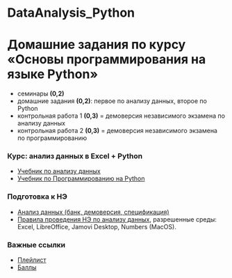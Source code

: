 # DataAnalysis_Python
<h1>Домашние задания по курсу «Основы программирования на языке Python»</h1>

* семинары **(0,2)**
* домашние задания **(0,2)**: первое по анализу данных, второе по Python
* контрольная работа 1 **(0,3)** = демоверсия независимого экзамена по анализу данных
* контрольная работа 2 **(0,3)** = демоверсия независимого экзамена по программированию

<h3>Курс: анализ данных в Excel + Python</h3>

* <a href="https://edu.hse.ru/course/view.php?id=136231 ">Учебник по анализу данных</a>
* <a href="https://edu.hse.ru/course/view.php?id=133389">Учебник по Программированию на Python</a>

<h3>Подготовка к НЭ</h3>

* <a href="https://edu.hse.ru/course/view.php?id=133864">Анализ данных (банк, демоверсия, спецификация)</a>
* <a href="https://docs.google.com/document/d/1HniRaGDw5kTIqP2FlhFSlyr3EFdxG53fC1wfWoqj3Ug/edit?usp=sharing">Правила проведения НЭ по анализу данных</a>, разрешенные среды: Excel, LibreOffice, Jamovi Desktop, Numbers (MacOS).

<h3>Важные ссылки</h3>

* <a href="https://youtube.com/playlist?list=PLWKPhCKW0I5II7NL00pNFJleAyg4tG49S">Плейлист</a> 
* <a href="https://docs.google.com/spreadsheets/d/1jxOLh2eV63YsAPRcAh-iaDNHoXKxCYhedR-u9Ozf9ZQ/edit?usp=sharing
">Баллы</a> 
